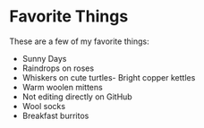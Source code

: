 # Favorite Things

These are a few of my favorite things:

- Sunny Days
- Raindrops on roses
- Whiskers on cute turtles- Bright copper kettles
- Warm woolen mittens
- Not editing directly on GitHub
- Wool socks
- Breakfast burritos

